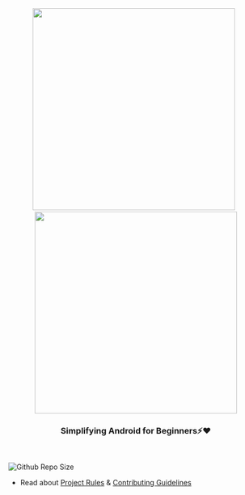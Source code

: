 <div align="center">
<img width="400" src="https://user-images.githubusercontent.com/94545831/217722766-ad47f673-2603-42a8-847f-565e35dd50d6.png" /> &nbsp;
<img width="400" src="https://user-images.githubusercontent.com/94545831/217722896-38c51bc5-a1e1-4a2e-a0b7-221b444099cb.png" /></div>

<div align="center">
  <b><h3> Simplifying Android for Beginners⚡❤ </h3></b> </div>

<br>

![Github Repo Size](https://img.shields.io/github/repo-size/utkarsh006/Android-A-to-Z-Projects?style=for-the-badge&color=aqua) 
- Read about [Project Rules](https://github.com/utkarsh006/Android-A-to-Z-Projects/blob/main/projectRules.md) & [Contributing Guidelines](https://github.com/utkarsh006/Android-A-to-Z-Projects/blob/main/Contributing.md)
